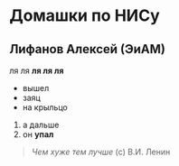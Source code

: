 # Домашки по НИСу
## Лифанов Алексей (ЭиАМ)
ля ля **ля ля ля**
- вышел
- заяц
- на крыльцо
1. а дальше
2. он **упал**
>*Чем хуже тем лучше* (с) В.И. Ленин
